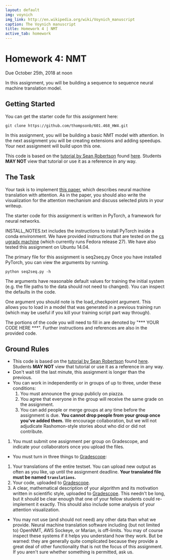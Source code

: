```yaml
---
layout: default
img: voynich
img_link: http://en.wikipedia.org/wiki/Voynich_manuscript 
caption: The Voynich manuscript
title: Homework 4 | NMT
active_tab: homework
---
```


<span class="text-muted">Homework 4:</span> NMT
=============================================================

Due  October 25th, 2018 at noon


In this assignment, you will be building a sequence to sequence neural machine translation model. 


Getting Started
---------------
You can get the starter code for this assignment here: 

    git clone https://github.com/thompsonb/601.468_HW4.git

In this assignment, you will be building a basic NMT model with attention. In the next assignment you will be creating extensions and adding speedups. Your next assignment will build upon this one. 

This code is based on the [tutorial by Sean Robertson](https://github.com/spro/practical-pytorch) found [here](https://pytorch.org/tutorials/intermediate/seq2seq_translation_tutorial.html). 
Students __MAY NOT__ view that tutorial or use it as a reference in any way. 


The Task
--------

Your task is to implement [this paper](https://arxiv.org/pdf/1409.0473.pdf), which describes neural machine translation with attention. 
As in the paper, you should also write the visualization for the attention mechanism and discuss selected plots in your writeup. 

The starter code for this assignment is written in PyTorch, a framework for neural networks. 


INSTALL_NOTES.txt includes the instructions to install PyTorch inside a conda environment. We have provided instructions that are tested on the [cs ugradx machine](https://support.cs.jhu.edu/wiki/Obtaining_CS_Computer_Accounts) (which currently runs Fedora release 27). We have also tested this assignment on Ubuntu 14.04.



The primary file for this assignment is seq2seq.py
Once you have installed PyTorch, you can view the arguments by running.

    python seq2seq.py -h

The arguments have reasonable default values for training the initial system (e.g. the file paths to the data should not need to changed). You can inspect the defaults in the code. 

One argument you should note is the load_checkpoint argument. This allows you to load in a model that was generated in a previous training run (which may be useful if you kill your training script part way through).

The portions of the code you will need to fill in are denoted by "*** YOUR CODE HERE ***". Further instructions and references are also in the provided code.


Ground Rules
------------

* This code is based on the [tutorial by Sean Robertson](https://github.com/spro/practical-pytorch) found [here](https://pytorch.org/tutorials/intermediate/seq2seq_translation_tutorial.html). 
Students __MAY NOT__ view that tutorial or use it as a reference in any way.  
* Don't wait till the last minute, this assignment is longer than the previous.
* You can work in independently or in groups of up to three, under these 
  conditions: 
  1. You must announce the group publicly on piazza.
  1. You agree that everyone in the group will receive the same grade on the assignment. 
  1. You can add people or merge groups at any time before the assignment is
     due. **You cannot drop people from your group once you've added them.**
  We encourage collaboration, but we will not adjudicate Rashomon-style 
  stories about who did or did not contribute.
 1. You must submit one assignment per group on Gradescope, and indicate your collaborators once you upload the files.  
 * You must turn in three things to [Gradescope](https://www.gradescope.com/):
  1. Your translations of the entire testset. You can upload new output as often as you like, up until the assignment deadline. **Your translated file must be named `translations`.**
  1. Your code, uploaded to [Gradescope](https://www.gradescope.com/). 
  1. A clear, mathematical description of your algorithm and its motivation
     written in scientific style, uploaded to [Gradescope](https://www.gradescope.com/). This needn't be long, but it should be
     clear enough that one of your fellow students could re-implement it 
     exactly.
     This should also include some analysis of your attention visualization. 
*  You may not use (and should not need) any other data than what we provide. Neural machine translation software including (but not limited to)
   OpenNMT, AWS Sockeye, or Marian,  is off-limits. You may of course inspect 
   these systems if it helps you understand how they work. But be warned: they are
   generally quite complicated because they provide a great deal of other
   functionality that is not the focus of this assignment.
   If you aren't sure whether something is permitted, 
   ask us. 

